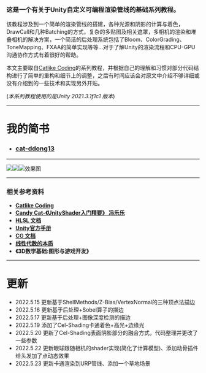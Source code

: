 ### 这是一个有关于Unity自定义可编程渲染管线的基础系列教程。

该教程涉及到一个简单的渲染管线的搭建，各种光源和阴影的计算与着色，DrawCall和几种Batching的方式，复杂的多贴图及相关遮罩，多相机的渲染和堆叠相机的解决方案，一个简洁的后处理系统包括了Bloom、ColorGrading、ToneMapping、FXAA的简单实现等等…对于了解Unity的渲染流程和CPU-GPU沟通协作方式有着很好的帮助。

本文主要取自[Catlike Coding](https://catlikecoding.com/unity/tutorials/custom-srp/)的系列教程，并根据自己的理解和习惯对部分代码结构进行了简单的重构和细节上的调整，之后有时间应该会对原文中介绍不够详细或没有介绍到的一些技术和实现另外开贴。

(*本系列教程使用的是Unity 2021.3.1f1c1 版本*)

--------------------------------------------------------------------------------------------
# 我的简书

- ### [cat-ddong13](https://github.com/cat-ddong13)

--------------------------------------------------------------------------------------------
![](https://upload-images.jianshu.io/upload_images/27923821-612de28636877d03.png?imageMogr2/auto-orient/strip%7CimageView2/2/w/1024)![](https://upload-images.jianshu.io/upload_images/27923821-bc9d9ec53cc52d85.png?imageMogr2/auto-orient/strip%7CimageView2/2/w/1024)![效果图](https://upload-images.jianshu.io/upload_images/27923821-449e471d11802d85.png?imageMogr2/auto-orient/strip%7CimageView2/2/w/1024)

--------------------------------------------------------------------------------------------

### 相关参考资料

- **[Catlike Coding](https://catlikecoding.com/unity/tutorials/custom-srp/)**
- **[Candy Cat-《UnityShader入门精要》 冯乐乐](https://github.com/candycat1992)**
- **[HLSL 文档](https://docs.microsoft.com/en-us/windows/win32/direct3dhlsl/dx-graphics-hlsl)**
- **[Unity官方手册](https://docs.unity3d.com/Manual/Graphics.html)**
- **[CG 文档](https://developer.download.nvidia.com/cg/index.html)**
- **[线性代数的本质](https://www.bilibili.com/video/BV1Ys411k7yQ?share_source=copy_web)**
- **《3D数学基础:图形与游戏开发》**

--------------------------------------------------------------------------------------------
# 更新
- 2022.5.15 更新基于ShellMethods/Z-Bias/VertexNormal的三种顶点法描边
- 2022.5.16 更新基于后处理+Sobel算子的描边
- 2022.5.17 更新基于后处理+图像深度检测的描边
- 2022.5.19 添加了Cel-Shading卡通着色+高光+边缘光
- 2022.5.20 更新了Cel-Shading表面阴影部分的融合方式，代码整理并更改了一些参数
- 2022.5.22 更新眼球跟随相机的shader实现(简化了计算模型)、添加动骨插件给头发加了点动态效果
- 2022.5.23 更新卡通渲染到URP管线、添加一个草地场景
